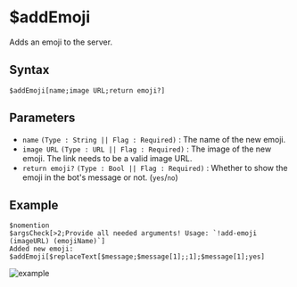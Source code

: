 # $addEmoji
Adds an emoji to the server.

## Syntax
```
$addEmoji[name;image URL;return emoji?]
```

## Parameters
- `name` `(Type : String || Flag : Required)` : The name of the new emoji.
- `image URL` `(Type : URL || Flag : Required)` : The image of the new emoji. The link needs to be a valid image URL.
- `return emoji?` `(Type : Bool || Flag : Required)` : Whether to show the emoji in the bot's message or not. (`yes`/`no`)

## Example
```
$nomention
$argsCheck[>2;Provide all needed arguments! Usage: `!add-emoji (imageURL) (emojiName)`]
Added new emoji: $addEmoji[$replaceText[$message;$message[1];;1];$message[1];yes]
```

![example](https://user-images.githubusercontent.com/113303649/209926846-f957e945-64f8-4e05-b950-9dc20c683850.png)
